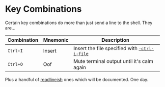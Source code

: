 Key Combinations
================
Certain key combinations do more than just send a line to the shell.
They are...

Combination | Mnemonic | Description
------------|----------|------------
`Ctrl+I`    | Insert   | Insert the file specified with [`-ctrl-i-file`](./flags.md#-ctrl-i-file)
`Ctrl+O`    | Oof      | Mute terminal output until it's calm again

Plus a handful of
[readlineish](https://github.com/magisterquis/goxterm/blob/master/terminal.go#L182-L200)
ones which will be documented.  One day.
